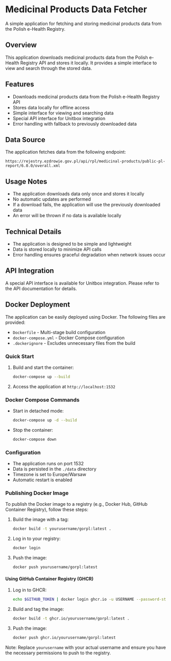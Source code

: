 # Medicinal Products Data Fetcher

A simple application for fetching and storing medicinal products data from the Polish e-Health Registry.

## Overview

This application downloads medicinal products data from the Polish e-Health Registry API and stores it locally. It provides a simple interface to view and search through the stored data.

## Features

- Downloads medicinal products data from the Polish e-Health Registry API
- Stores data locally for offline access
- Simple interface for viewing and searching data
- Special API interface for Unitbox integration
- Error handling with fallback to previously downloaded data

## Data Source

The application fetches data from the following endpoint:
```
https://rejestry.ezdrowie.gov.pl/api/rpl/medicinal-products/public-pl-report/6.0.0/overall.xml
```

## Usage Notes

- The application downloads data only once and stores it locally
- No automatic updates are performed
- If a download fails, the application will use the previously downloaded data
- An error will be thrown if no data is available locally

## Technical Details

- The application is designed to be simple and lightweight
- Data is stored locally to minimize API calls
- Error handling ensures graceful degradation when network issues occur

## API Integration

A special API interface is available for Unitbox integration. Please refer to the API documentation for details.

## Docker Deployment

The application can be easily deployed using Docker. The following files are provided:

- `Dockerfile` - Multi-stage build configuration
- `docker-compose.yml` - Docker Compose configuration
- `.dockerignore` - Excludes unnecessary files from the build

### Quick Start

1. Build and start the container:
   ```bash
   docker-compose up --build
   ```

2. Access the application at `http://localhost:1532`

### Docker Compose Commands

- Start in detached mode:
  ```bash
  docker-compose up -d --build
  ```

- Stop the container:
  ```bash
  docker-compose down
  ```

### Configuration

- The application runs on port 1532
- Data is persisted in the `./data` directory
- Timezone is set to Europe/Warsaw
- Automatic restart is enabled

### Publishing Docker Image

To publish the Docker image to a registry (e.g., Docker Hub, GitHub Container Registry), follow these steps:

1. Build the image with a tag:
   ```bash
   docker build -t yourusername/gorpl:latest .
   ```

2. Log in to your registry:
   ```bash
   docker login
   ```

3. Push the image:
   ```bash
   docker push yourusername/gorpl:latest
   ```

#### Using GitHub Container Registry (GHCR)

1. Log in to GHCR:
   ```bash
   echo $GITHUB_TOKEN | docker login ghcr.io -u USERNAME --password-stdin
   ```

2. Build and tag the image:
   ```bash
   docker build -t ghcr.io/yourusername/gorpl:latest .
   ```

3. Push the image:
   ```bash
   docker push ghcr.io/yourusername/gorpl:latest
   ```

Note: Replace `yourusername` with your actual username and ensure you have the necessary permissions to push to the registry.